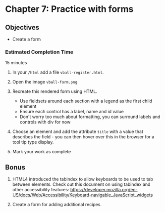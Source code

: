 # Chapter 7: Practice with forms

## Objectives

* Create a form

### Estimated Completion Time

15 minutes

1. In your `/html` add a file `vball-register.html`.

1. Open the image `vball-form.png`

1. Recreate this rendered form using HTML.
    * Use fieldsets around each section with a legend as the first child element
    * Ensure each control has a label, name and id value
    * Don't worry too much about formatting, you can surround labels and controls with div for now

1. Choose an element and add the attribute `title` with a value that describes the field - you can then hover over this in the browser for a tool tip type display.

1. Mark your work as complete

## Bonus

1. HTML4 introduced the tabindex to allow keyboards to be used to tab between elements. Check out this document on using tabindex and other accessibility features:     https://developer.mozilla.org/en-US/docs/Web/Accessibility/Keyboard-navigable_JavaScript_widgets

1. Create a form for adding additional recipes. 
